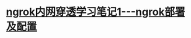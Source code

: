 # [ngrok内网穿透学习笔记1---ngrok部署及配置](https://linuxwt.com/ngroknei-wang-chuan-tou-xue-xi-bi-ji-1-ngrokbu-shu-ji-pei-zhi/)
